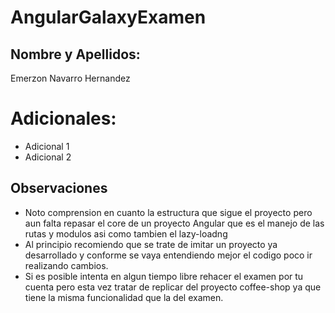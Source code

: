# AngularGalaxyExamen

## Nombre y Apellidos:

Emerzon Navarro Hernandez

# Adicionales:

- Adicional 1
- Adicional 2


## Observaciones

- Noto comprension en cuanto la estructura que sigue el proyecto pero aun falta repasar el core de un proyecto Angular que es el manejo de las rutas y modulos asi como tambien el lazy-loadng
- Al principio recomiendo que se trate de imitar un proyecto ya desarrollado y conforme se vaya entendiendo mejor el codigo poco ir realizando cambios.
- Si es posible intenta en algun tiempo libre rehacer el examen por tu cuenta pero esta vez tratar de replicar del proyecto coffee-shop ya que tiene la misma funcionalidad que la del examen.
